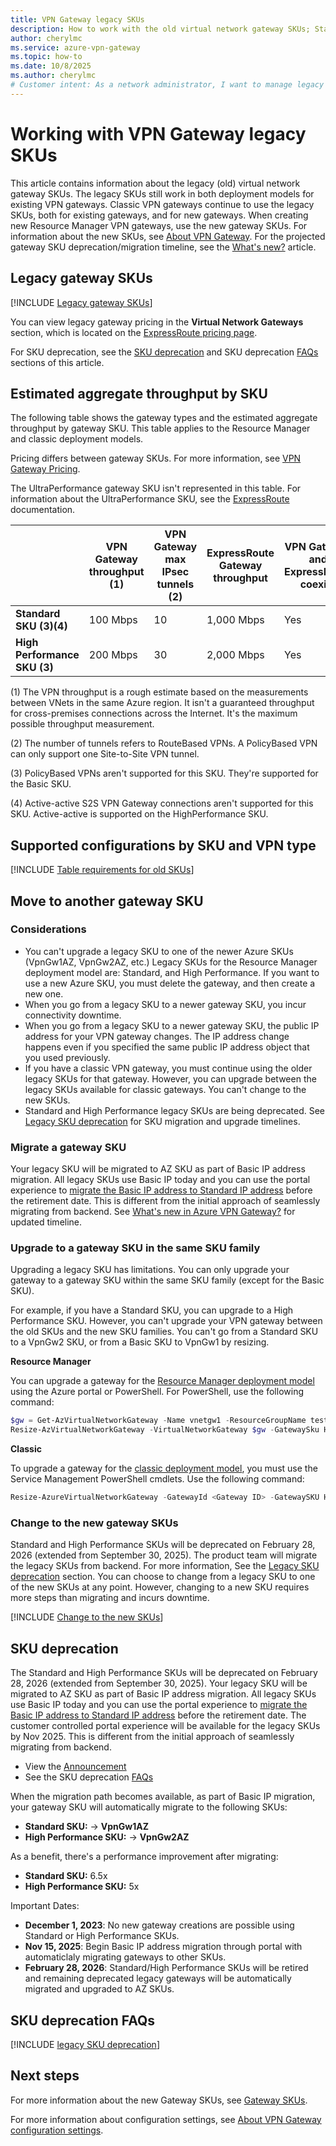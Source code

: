 ```yaml
---
title: VPN Gateway legacy SKUs
description: How to work with the old virtual network gateway SKUs; Standard, and High Performance.
author: cherylmc
ms.service: azure-vpn-gateway
ms.topic: how-to
ms.date: 10/8/2025
ms.author: cherylmc 
# Customer intent: As a network administrator, I want to manage legacy VPN gateway SKUs so that I can ensure continuity of service and plan for the upcoming deprecation of these SKUs before the migration deadline.
---
```

# Working with VPN Gateway legacy SKUs

This article contains information about the legacy (old) virtual network gateway SKUs. The legacy SKUs still work in both deployment models for existing VPN gateways. Classic VPN gateways continue to use the legacy SKUs, both for existing gateways, and for new gateways. When creating new Resource Manager VPN gateways, use the new gateway SKUs. For information about the new SKUs, see [About VPN Gateway](vpn-gateway-about-vpngateways.md). For the projected gateway SKU deprecation/migration timeline, see the [What's new?](whats-new.md) article.

## <a name="gwsku"></a>Legacy gateway SKUs

[!INCLUDE [Legacy gateway SKUs](../../includes/vpn-gateway-gwsku-legacy-include.md)]

You can view legacy gateway pricing in the **Virtual Network Gateways** section, which is located on the [ExpressRoute pricing page](https://azure.microsoft.com/pricing/details/expressroute).

For SKU deprecation, see the [SKU deprecation](#sku-deprecation) and SKU deprecation [FAQs](#sku-deprecation-faqs) sections of this article.

## <a name="agg"></a>Estimated aggregate throughput by SKU

The following table shows the gateway types and the estimated aggregate throughput by gateway SKU. This table applies to the Resource Manager and classic deployment models.

Pricing differs between gateway SKUs. For more information, see [VPN Gateway Pricing](https://azure.microsoft.com/pricing/details/vpn-gateway).

The UltraPerformance gateway SKU isn't represented in this table. For information about the UltraPerformance SKU, see the [ExpressRoute](../expressroute/expressroute-about-virtual-network-gateways.md) documentation.

|  | **VPN Gateway throughput (1)** | **VPN Gateway max IPsec tunnels (2)** | **ExpressRoute Gateway throughput** | **VPN Gateway and ExpressRoute coexist** |
| --- | --- | --- | --- | --- |
| **Standard SKU (3)(4)** |100 Mbps |10 |1,000 Mbps |Yes |
| **High Performance SKU (3)** |200 Mbps |30 |2,000 Mbps |Yes |

(1) The VPN throughput is a rough estimate based on the measurements between VNets in the same Azure region. It isn't a guaranteed throughput for cross-premises connections across the Internet. It's the maximum possible throughput measurement.

(2) The number of tunnels refers to RouteBased VPNs. A PolicyBased VPN can only support one Site-to-Site VPN tunnel.

(3) PolicyBased VPNs aren't supported for this SKU. They're supported for the Basic SKU.

(4) Active-active S2S VPN Gateway connections aren't supported for this SKU. Active-active is supported on the HighPerformance SKU.

## <a name="config"></a>Supported configurations by SKU and VPN type

[!INCLUDE [Table requirements for old SKUs](../../includes/vpn-gateway-table-requirements-legacy-sku-include.md)]

## Move to another gateway SKU

### Considerations

* You can't upgrade a legacy SKU to one of the newer Azure SKUs (VpnGw1AZ, VpnGw2AZ, etc.) Legacy SKUs for the Resource Manager deployment model are: Standard, and High Performance. If you want to use a new Azure SKU, you must delete the gateway, and then create a new one.
* When you go from a legacy SKU to a newer gateway SKU, you incur connectivity downtime.
* When you go from a legacy SKU to a newer gateway SKU, the public IP address for your VPN gateway changes. The IP address change happens even if you specified the same public IP address object that you used previously.
* If you have a classic VPN gateway, you must continue using the older legacy SKUs for that gateway. However, you can upgrade between the legacy SKUs available for classic gateways. You can't change to the new SKUs.
* Standard and High Performance legacy SKUs are being deprecated. See [Legacy SKU deprecation](vpn-gateway-about-skus-legacy.md#sku-deprecation) for SKU migration and upgrade timelines.

### <a name="migrate"></a>Migrate a gateway SKU

Your legacy SKU will be migrated to AZ SKU as part of Basic IP address migration. All legacy SKUs use Basic IP today and you can use the portal experience to [migrate the Basic IP address to Standard IP address](basic-public-ip-migrate-about.md) before the retirement date. This is different from the initial approach of seamlessly migrating from backend. See [What's new in Azure VPN Gateway?](whats-new.md) for updated timeline.

### <a name="resize"></a>Upgrade to a gateway SKU in the same SKU family

Upgrading a legacy SKU has limitations. You can only upgrade your gateway to a gateway SKU within the same SKU family (except for the Basic SKU).

For example, if you have a Standard SKU, you can upgrade to a High Performance SKU. However, you can't upgrade your VPN gateway between the old SKUs and the new SKU families. You can't go from a Standard SKU to a VpnGw2 SKU, or from a Basic SKU to VpnGw1 by resizing.

**Resource Manager**

You can upgrade a gateway for the [Resource Manager deployment model](../azure-resource-manager/management/deployment-models.md) using the Azure portal or PowerShell. For PowerShell, use the following command:

```powershell
$gw = Get-AzVirtualNetworkGateway -Name vnetgw1 -ResourceGroupName testrg
Resize-AzVirtualNetworkGateway -VirtualNetworkGateway $gw -GatewaySku HighPerformance
```

**Classic**

To upgrade a gateway for the [classic deployment model](../azure-resource-manager/management/deployment-models.md), you must use the Service Management PowerShell cmdlets. Use the following command:

```powershell
Resize-AzureVirtualNetworkGateway -GatewayId <Gateway ID> -GatewaySKU HighPerformance
```

### <a name="change"></a>Change to the new gateway SKUs

Standard and High Performance SKUs will be deprecated on February 28, 2026 (extended from September 30, 2025). The product team will migrate the legacy SKUs from backend. For more information, See the [Legacy SKU deprecation](#sku-deprecation) section. You can choose to change from a legacy SKU to one of the new SKUs at any point. However, changing to a new SKU requires more steps than migrating and incurs downtime.

[!INCLUDE [Change to the new SKUs](../../includes/vpn-gateway-gwsku-change-legacy-sku-include.md)]

## SKU deprecation

The Standard and High Performance SKUs will be deprecated on February 28, 2026 (extended from September 30, 2025). Your legacy SKU will be migrated to AZ SKU as part of Basic IP address migration. All legacy SKUs use Basic IP today and you can use the portal experience to [migrate the Basic IP address to Standard IP address](basic-public-ip-migrate-about.md) before the retirement date. The customer controlled portal experience will be available for the legacy SKUs by Nov 2025. This is different from the initial approach of seamlessly migrating from backend. 

* View the [Announcement](https://go.microsoft.com/fwlink/?linkid=2255127)
* See the SKU deprecation [FAQs](#sku-deprecation-faqs)

When the migration path becomes available, as part of Basic IP migration, your gateway SKU will automatically migrate to the following SKUs:

* **Standard SKU:** -> **VpnGw1AZ**
* **High Performance SKU:** -> **VpnGw2AZ**

As a benefit, there's a performance improvement after migrating:

* **Standard SKU:** 6.5x
* **High Performance SKU:** 5x

Important Dates:

* **December 1, 2023**: No new gateway creations are possible using Standard or High Performance SKUs.
* **Nov 15, 2025**: Begin Basic IP address migration through portal with automaticlaly migrating gateways to other SKUs.
* **February 28, 2026**: Standard/High Performance SKUs will be retired and remaining deprecated legacy gateways will be automatically migrated and upgraded to AZ SKUs.

## SKU deprecation FAQs

[!INCLUDE [legacy SKU deprecation](../../includes/vpn-gateway-deprecate-sku-faq.md)]

## Next steps

For more information about the new Gateway SKUs, see [Gateway SKUs](vpn-gateway-about-vpngateways.md#gwsku).

For more information about configuration settings, see [About VPN Gateway configuration settings](vpn-gateway-about-vpn-gateway-settings.md).
